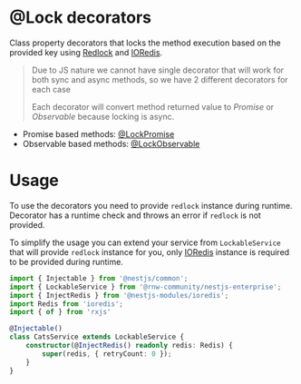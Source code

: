 # @Lock decorators

Class property decorators that locks the method execution based on the provided key using [Redlock](https://github.com/mike-marcacci/node-redlock) and [IORedis](https://github.com/redis/ioredis).

> Due to JS nature we cannot have single decorator that will work for both sync and async methods, so we have 2 different decorators for each case
>
> Each decorator will convert method returned value to *Promise* or *Observable* because locking is async.

- Promise based methods: [@LockPromise](./lock-promise/lock-promise-decorator.md)
- Observable based methods: [@LockObservable](./lock-observable/lock-observable-decorator.md)

# Usage
To use the decorators you need to provide `redlock` instance during runtime. Decorator has a runtime check and throws an error if `redlock` is not provided.

To simplify the usage you can extend your service from `LockableService` that will provide `redlock` instance for you,
only [IORedis](https://github.com/redis/ioredis) instance is required to be provided during runtime.

```ts
import { Injectable } from '@nestjs/common';
import { LockableService } from '@rnw-community/nestjs-enterprise';
import { InjectRedis } from '@nestjs-modules/ioredis';
import Redis from 'ioredis';
import { of } from 'rxjs'

@Injectable()
class CatsService extends LockableService {
    constructor(@InjectRedis() readonly redis: Redis) {
        super(redis, { retryCount: 0 });
    }
}
```
